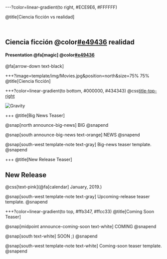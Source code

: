 ---?color=linear-gradient(to right, #ECE9E6, #FFFFFF)

@title[Ciencia ficción vs realidad]

<br>

##  Ciencia ficción @color[#e49436](vs.) realidad
#### Presentation @fa[magic] @color[#e49436](Magic)

@fa[arrow-down text-black]


+++?image=template/img/Movies.jpg&position=north&size=75% 75%
@title[Ciencia ficción]


+++?color=linear-gradient(to bottom, #000000, #434343)
@css[title-top-right](AV)

![Gravity](https://youtu.be/PjH_1hEoIDs)

+++
@title[Big News Teaser]

@snap[north announce-big-news]
BIG
@snapend

@snap[south announce-big-news text-orange]
NEWS
@snapend

@snap[south-west template-note text-gray]
Big-news teaser template.
@snapend


+++
@title[New Release Teaser]

## New Release

@css[text-pink](@fa[calendar] January, 2019.)

@snap[south-west template-note text-gray]
Upcoming-release teaser template.
@snapend


+++?color=linear-gradient(to top, #ffb347, #ffcc33)
@title[Coming Soon Teaser]

@snap[midpoint announce-coming-soon text-white]
COMING
@snapend

@snap[south text-white]
SOON ;)
@snapend

@snap[south-west template-note text-white]
Coming-soon teaser template.
@snapend
